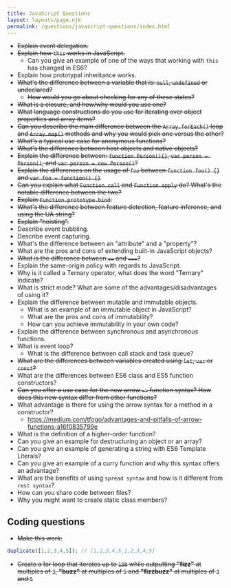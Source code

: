 ```yaml
---
title: JavaScript Questions
layout: layouts/page.njk
permalink: /questions/javascript-questions/index.html
---
```


* ~~Explain event delegation.~~
* ~~Explain how `this` works in JavaScript.~~
  * Can you give an example of one of the ways that working with `this` has changed in ES6?
* Explain how prototypal inheritance works.
* ~~What's the difference between a variable that is: `null`, `undefined` or undeclared?~~
  * ~~How would you go about checking for any of these states?~~
* ~~What is a closure, and how/why would you use one?~~
* ~~What language constructions do you use for iterating over object properties and array items?~~
* ~~Can you describe the main difference between the `Array.forEach()` loop and `Array.map()` methods and why you would pick one versus the other?~~
* ~~What's a typical use case for anonymous functions?~~
* ~~What's the difference between host objects and native objects?~~
* ~~Explain the difference between: `function Person(){}`, `var person = Person()`, and `var person = new Person()`?~~
* ~~Explain the differences on the usage of `foo` between `function foo() {}` and `var foo = function() {}`~~
* ~~Can you explain what `Function.call` and `Function.apply` do? What's the notable difference between the two?~~
* ~~Explain `Function.prototype.bind`.~~
* ~~What's the difference between feature detection, feature inference, and using the UA string?~~
* ~~Explain "hoisting".~~
* Describe event bubbling.
* Describe event capturing.
* What's the difference between an "attribute" and a "property"?
* What are the pros and cons of extending built-in JavaScript objects?
* ~~What is the difference between `==` and `===`?~~
* Explain the same-origin policy with regards to JavaScript.
* Why is it called a Ternary operator, what does the word "Ternary" indicate?
* What is strict mode? What are some of the advantages/disadvantages of using it?
* Explain the difference between mutable and immutable objects.
  * What is an example of an immutable object in JavaScript?
  * What are the pros and cons of immutability?
  * How can you achieve immutability in your own code?
* Explain the difference between synchronous and asynchronous functions.
* What is event loop?
  * What is the difference between call stack and task queue?
* ~~What are the differences between variables created using `let`, `var` or `const`?~~
* What are the differences between ES6 class and ES5 function constructors?
* ~~Can you offer a use case for the new arrow `=>` function syntax? How does this new syntax differ from other functions?~~
* What advantage is there for using the arrow syntax for a method in a constructor?
  - https://medium.com/tfogo/advantages-and-pitfalls-of-arrow-functions-a16f0835799e
* What is the definition of a higher-order function?
* Can you give an example for destructuring an object or an array?
* Can you give an example of generating a string with ES6 Template Literals?
* Can you give an example of a curry function and why this syntax offers an advantage?
* What are the benefits of using `spread syntax` and how is it different from `rest syntax`?
* How can you share code between files?
* Why you might want to create static class members?

## Coding questions
* ~~Make this work:~~
```javascript
duplicate([1,2,3,4,5]); // [1,2,3,4,5,1,2,3,4,5]
```
* ~~Create a for loop that iterates up to `100` while outputting **"fizz"** at multiples of `3`, **"buzz"** at multiples of `5` and **"fizzbuzz"** at multiples of `3` and `5`~~
